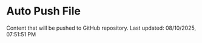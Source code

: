 # Auto Push File

Content that will be pushed to GitHub repository.
Last updated: 08/10/2025, 07:51:51 PM